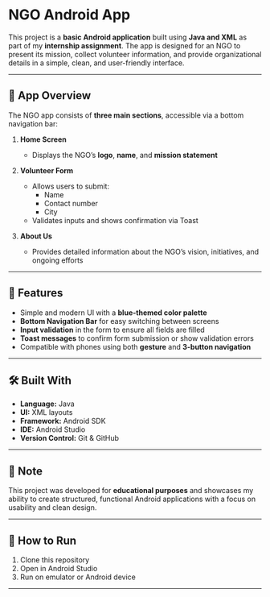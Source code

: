 # NGO Android App

This project is a **basic Android application** built using **Java and XML** as part of my **internship assignment**. The app is designed for an NGO to present its mission, collect volunteer information, and provide organizational details in a simple, clean, and user-friendly interface.

---

## 📱 App Overview

The NGO app consists of **three main sections**, accessible via a bottom navigation bar:

1. **Home Screen**  
   - Displays the NGO’s **logo**, **name**, and **mission statement**

2. **Volunteer Form**  
   - Allows users to submit:
     - Name  
     - Contact number  
     - City  
   - Validates inputs and shows confirmation via Toast

3. **About Us**  
   - Provides detailed information about the NGO’s vision, initiatives, and ongoing efforts

---

## 🎯 Features

- Simple and modern UI with a **blue-themed color palette**
- **Bottom Navigation Bar** for easy switching between screens
- **Input validation** in the form to ensure all fields are filled
- **Toast messages** to confirm form submission or show validation errors
- Compatible with phones using both **gesture** and **3-button navigation**

---

## 🛠️ Built With

- **Language:** Java  
- **UI:** XML layouts  
- **Framework:** Android SDK  
- **IDE:** Android Studio  
- **Version Control:** Git & GitHub

---

## 🔖 Note

This project was developed for **educational purposes** and showcases my ability to create structured, functional Android applications with a focus on usability and clean design.

---


## 📂 How to Run

1. Clone this repository
2. Open in Android Studio
3. Run on emulator or Android device

---

